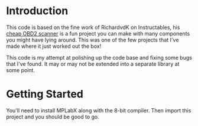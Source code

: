 # Introduction
This code is based on the fine work of RichardvdK on Instructables, his [cheap OBD2 scanner](https://www.instructables.com/id/Low-Cost-OBD2-Communications-on-K-line-ISO-9141-2-/) is a fun project you can make with many components you might have lying around.  This was one of the few projects that I've made where it just worked out the box!

This code is my attempt at polishing up the code base and fixing some bugs that I've found.  It may or may not be extended into a separate library at some point.

# Getting Started
You'll need to install MPLabX along with the 8-bit compiler.  Then import this project and you should be good to go.
